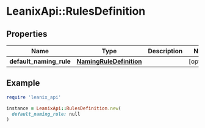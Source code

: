 # LeanixApi::RulesDefinition

## Properties

| Name | Type | Description | Notes |
| ---- | ---- | ----------- | ----- |
| **default_naming_rule** | [**NamingRuleDefinition**](NamingRuleDefinition.md) |  | [optional] |

## Example

```ruby
require 'leanix_api'

instance = LeanixApi::RulesDefinition.new(
  default_naming_rule: null
)
```

